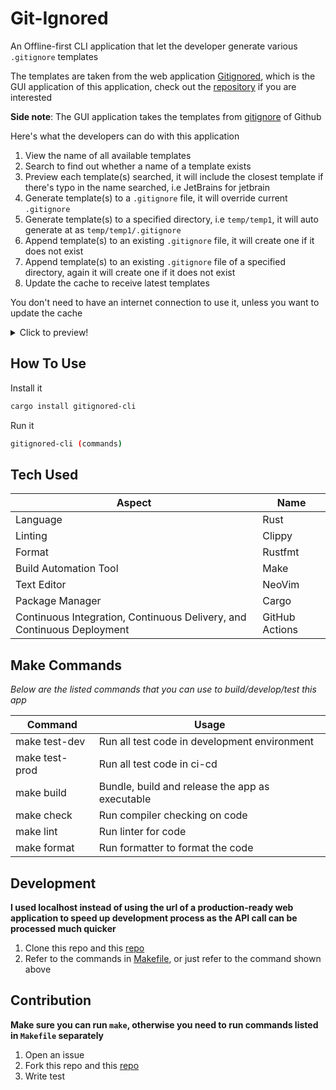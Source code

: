 # **Git-Ignored**

An Offline-first CLI application that let the developer generate various `.gitignore` templates

The templates are taken from the web application [Gitignored](https://gitignored.gtsb.io/), which is the GUI application of this application, check out the [repository](https://github.com/GervinFung/gitignored) if you are interested

**Side note**:
The GUI application takes the templates from [gitignore](https://github.com/github/gitignore) of Github

Here's what the developers can do with this application

1. View the name of all available templates
2. Search to find out whether a name of a template exists
3. Preview each template(s) searched, it will include the closest template if there's typo in the name searched, i.e JetBrains for jetbrain
4. Generate template(s) to a `.gitignore` file, it will override current `.gitignore`
5. Generate template(s) to a specified directory, i.e `temp/temp1`, it will auto generate at as `temp/temp1/.gitignore`
6. Append template(s) to an existing `.gitignore` file, it will create one if it does not exist
7. Append template(s) to an existing `.gitignore` file of a specified directory, again it will create one if it does not exist
8. Update the cache to receive latest templates

You don't need to have an internet connection to use it, unless you want to update the cache

<details>
<summary>Click to preview!</summary>

#### Default Listing

![Default Listing](https://github.com/GervinFung/gitignored-cli/blob/main/docs/list-default.png?raw=true 'Default Listing')

#### Listing with column number specified

![Column Listing](https://github.com/GervinFung/gitignored-cli/blob/main/docs/list-column.png?raw=true 'Column Listing')

#### Search

![Search](https://github.com/GervinFung/gitignored-cli/blob/main/docs/search.png?raw=true 'Search')

#### Preview

![Preview](https://github.com/GervinFung/gitignored-cli/blob/main/docs/preview.png?raw=true 'Preview')

#### Default Generate

![Default Generate](https://github.com/GervinFung/gitignored-cli/blob/main/docs/generate.png?raw=true 'Default Generate')

#### Generate with outdir specified

![Outdir generate](https://github.com/GervinFung/gitignored-cli/blob/main/docs/generate-outdir.png?raw=true 'Outdir Generate')

#### Default Append

![Default Append](https://github.com/GervinFung/gitignored-cli/blob/main/docs/append.png?raw=true 'Default Append')

#### Append with outdir specified

![Outdir Append](https://github.com/GervinFung/gitignored-cli/blob/main/docs/append-outdir.png?raw=true 'Outdir Append')

#### Updated Cache

![Updated](https://github.com/GervinFung/gitignored-cli/blob/main/docs/updated.png?raw=true 'Updated')

#### Updating Cache

![Updating](https://github.com/GervinFung/gitignored-cli/blob/main/docs/updating.png?raw=true 'Updating')

#### Of course, input validation

![Input Validation](https://github.com/GervinFung/gitignored-cli/blob/main/docs/input-validation.png?raw=true 'Input Validation')

</details>

## How To Use

Install it

```sh
cargo install gitignored-cli
```

Run it

```sh
gitignored-cli (commands)
```

## Tech Used

| Aspect                                                                 | Name           |
| ---------------------------------------------------------------------- | -------------- |
| Language                                                               | Rust           |
| Linting                                                                | Clippy         |
| Format                                                                 | Rustfmt        |
| Build Automation Tool                                                  | Make           |
| Text Editor                                                            | NeoVim         |
| Package Manager                                                        | Cargo          |
| Continuous Integration, Continuous Delivery, and Continuous Deployment | GitHub Actions |

## Make Commands

_*Below are the listed commands that you can use to build/develop/test this app*_

| Command        | Usage                                           |
| -------------- | ----------------------------------------------- |
| make test-dev  | Run all test code in development environment    |
| make test-prod | Run all test code in ci-cd                      |
| make build     | Bundle, build and release the app as executable |
| make check     | Run compiler checking on code                   |
| make lint      | Run linter for code                             |
| make format    | Run formatter to format the code                |

## Development

**I used localhost instead of using the url of a production-ready web application to speed up development process as the API call can be processed much quicker**

1. Clone this repo and this [repo](https://github.com/GervinFung/gitignored)
2. Refer to the commands in [Makefile](Makefile), or just refer to the command shown above

## Contribution

**Make sure you can run `make`, otherwise you need to run commands listed in `Makefile` separately**

1. Open an issue
2. Fork this repo and this [repo](https://github.com/GervinFung/gitignored)
3. Write test
